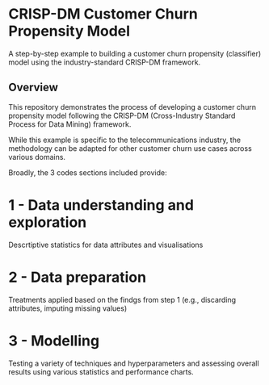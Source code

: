 # CRISP-DM Customer Churn Propensity Model
A step-by-step example to building a customer churn propensity (classifier) model using the industry-standard CRISP-DM framework.

## Overview
This repository demonstrates the process of developing a customer churn propensity model following the CRISP-DM (Cross-Industry Standard Process for Data Mining) framework.

While this example is specific to the telecommunications industry, the methodology can be adapted for other customer churn use cases across various domains.

Broadly, the 3 codes sections included provide:

# 1 - Data understanding and exploration
Descrtiptive statistics for data attributes and visualisations

# 2 - Data preparation
Treatments applied based on the findgs from step 1 (e.g., discarding attributes, imputing missing values)

# 3 - Modelling
Testing a variety of techniques and hyperparameters and assessing overall results using various statistics and performance charts.
